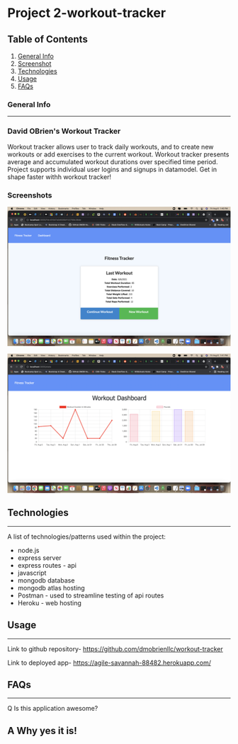 # Project 2-workout-tracker

## Table of Contents
1. [General Info](#general-info)
2. [Screenshot](#screenshot)
3. [Technologies](#technologies)
4. [Usage](#usage)
5. [FAQs](#faqs)

### General Info
***
### David OBrien's Workout Tracker

Workout tracker allows user to track daily workouts, and to create new workouts or
add exercises to the current workout. Workout tracker presents average and accumulated
workout durations over specified time period. Project supports individual user logins
and signups in datamodel. Get in shape faster withh workout tracker!

### Screenshots
![Image text](./images/finished-screenshot.png)

![Image text](./images/dashboard-screenshot.png)

## Technologies
***
A list of technologies/patterns used within the project:
  * node.js
  * express server
  * express routes - api
  * javascript
  * mongodb database
  * mongodb atlas hosting
  * Postman - used to streamline testing of api routes
  * Heroku - web hosting

## Usage
***

Link to github repository- https://github.com/dmobrienllc/workout-tracker

Link to deployed app- https://agile-savannah-88482.herokuapp.com/


## FAQs
***

Q Is this application awesome?

A Why yes it is!
---
